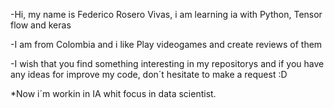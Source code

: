 -Hi, my name is Federico Rosero Vivas, i am learning ia with Python, Tensor flow and keras

-I am from Colombia and i like Play videogames and create reviews of them

-I wish that you find something interesting in my repositorys and if you have any ideas for improve my code, don´t hesitate to make a request :D

*Now i´m workin in IA whit focus in data scientist.

<!---
fede3123/fede3123 is a ✨ special ✨ repository because its `README.md` (this file) appears on your GitHub profile.
You can click the Preview link to take a look at your changes.
--->
